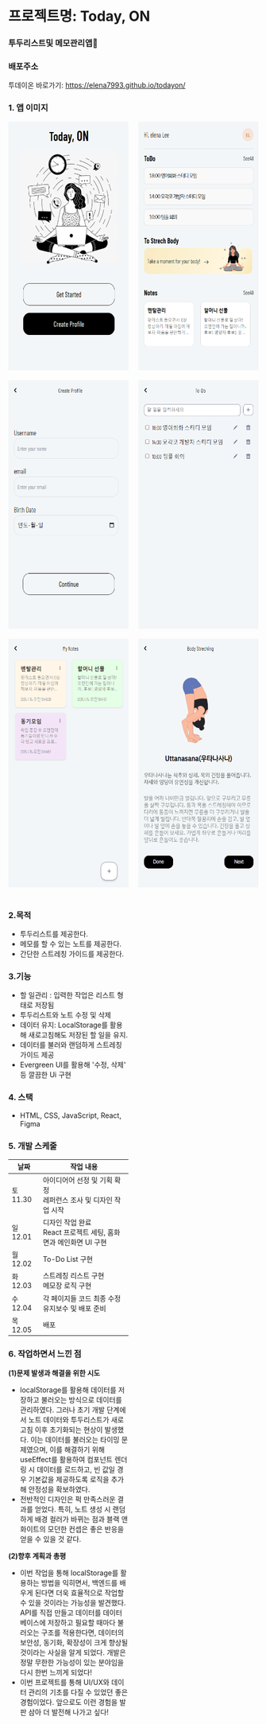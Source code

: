 # 프로젝트명: Today, ON

### 투두리스트및 메모관리앱👀

### 배포주소

투데이온 바로가기: <https://elena7993.github.io/todayon/>

### 1. 앱 이미지

<div style="display: grid; grid-template-columns: repeat(2, 1fr); gap: 20px;">
<img src="./public/todayon_images/todayon_home.png" alt="홈화면" width="300" height="500">
<img src="./public/todayon_images/todayon_main.png" alt="메인화면" width="300" height="500">
<img src="./public/todayon_images/todayon_profile.png" alt="프로필화면" width="300" height="500">
<img src="./public/todayon_images/todayon_todo.png" alt="투두화면" width="300" height="500">
<img src="./public/todayon_images/todayon_notes.png" alt="노트화면" width="300" height="500">
<img src="./public/todayon_images/todayon_streching.png" alt="스트레칭화면" width="300" height="500">

<div>

<p style="margin: 20px 0;"></p>

### 2.목적

- 투두리스트를 제공한다.
- 메모를 할 수 있는 노트를 제공한다.
- 간단한 스트레칭 가이드를 제공한다.

### 3.기능

- 할 일관리 : 입력한 작업은 리스트 형태로 저장됨
- 투두리스트와 노트 수정 및 삭제
- 데이터 유지: LocalStorage를 활용해 새로고침해도 저장된 할 일을 유지.
- 데이터를 불러와 랜덤하게 스트레칭 가이드 제공
- Evergreen UI를 활용해 '수정, 삭제' 등 깔끔한 Ui 구현

### 4. 스택

- HTML, CSS, JavaScript, React, Figma

### 5. 개발 스케줄

| 날짜     | 작업 내용                                                          |
| -------- | ------------------------------------------------------------------ |
| 토 11.30 | 아이디어어 선정 및 기획 확정<br>레퍼런스 조사 및 디자인 작업 시작  |
| 일 12.01 | 디자인 작업 완료<br>React 프로젝트 세팅, 홈화면과 메인화면 UI 구현 |
| 월 12.02 | To-Do List 구현                                                    |
| 화 12.03 | 스트레칭 리스트 구현<br>메모장 로직 구현                           |
| 수 12.04 | 각 페이지들 코드 최종 수정<br>유지보수 및 배포 준비                |
| 목 12.05 | 배포                                                               |

### **6. 작업하면서 느낀 점**

**(1)문제 발생과 해결을 위한 시도**

- localStorage를 활용해 데이터를 저장하고 불러오는 방식으로 데이터를 관리하였다. 그러나 초기 개발 단계에서 노트 데이터와 투두리스트가 새로고침 이후 초기화되는 현상이 발생했다. 이는 데이터를 불러오는 타이밍 문제였으며, 이를 해결하기 위해 useEffect를 활용하여 컴포넌트 렌더링 시 데이터를 로드하고, 빈 값일 경우 기본값을 제공하도록 로직을 추가해 안정성을 확보하였다.
- 전반적인 디자인은 퍽 만족스러운 결과를 얻었다. 특히, 노트 생성 시 랜덤하게 배경 컬러가 바뀌는 점과 블랙 앤 화이트의 모던한 컨셉은 좋은 반응을 얻을 수 있을 것 같다.

**(2)향후 계획과 총평**

- 이번 작업을 통해 localStorage를 활용하는 방법을 익히면서, 백엔드를 배우게 된다면 더욱 효율적으로 작업할 수 있을 것이라는 가능성을 발견했다. API를 직접 만들고 데이터를 데이터베이스에 저장하고 필요할 때마다 불러오는 구조를 적용한다면, 데이터의 보안성, 동기화, 확장성이 크게 향상될 것이라는 사실을 알게 되었다. 개발은 정말 무한한 가능성이 있는 분야임을 다시 한번 느끼게 되었다!
- 이번 프로젝트를 통해 UI/UX와 데이터 관리의 기초를 다질 수 있었던 좋은 경험이었다. 앞으로도 이런 경험을 발판 삼아 더 발전해 나가고 싶다!
